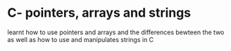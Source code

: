 # C- pointers, arrays and strings

learnt how to use pointers and arrays and the differences bewteen the two as well as how to use and manipulates strings in C
